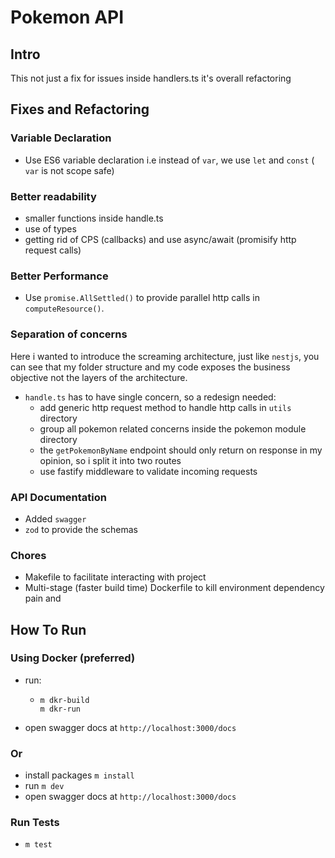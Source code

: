 # Pokemon API

## Intro

This not just a fix for issues inside handlers.ts it's overall refactoring

## Fixes and Refactoring

### Variable Declaration

- Use ES6 variable declaration i.e instead of `var`, we use `let` and `const` ( `var` is not scope safe)

### Better readability

- smaller functions inside handle.ts
- use of types
- getting rid of CPS (callbacks) and use async/await (promisify http request calls)

### Better Performance

- Use `promise.AllSettled()` to provide parallel http calls in `computeResource()`.

### Separation of concerns

Here i wanted to introduce the screaming architecture, just like `nestjs`, you can see
that my folder structure and my code exposes the business objective not the layers of
the architecture.

- `handle.ts` has to have single concern, so a redesign needed:
  - add generic http request method to handle http calls in `utils` directory
  - group all pokemon related concerns inside the pokemon module directory
  - the `getPokemonByName` endpoint should only return on response in my opinion, so i split it into two routes
  - use fastify middleware to validate incoming requests

### API Documentation

- Added `swagger`
- `zod` to provide the schemas

### Chores

- Makefile to facilitate interacting with project
- Multi-stage (faster build time) Dockerfile to kill environment dependency pain and

## How To Run

### Using Docker (preferred)

- run:

  - ```shell
    m dkr-build
    m dkr-run
    ```

- open swagger docs at `http://localhost:3000/docs`

### Or

- install packages `m install`
- run `m dev`
- open swagger docs at `http://localhost:3000/docs`

### Run Tests

- `m test`
